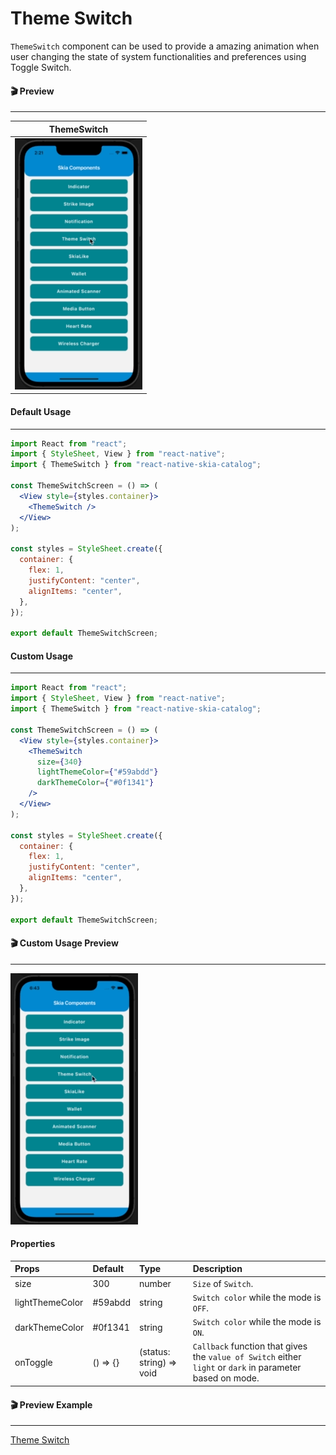 # Theme Switch

`ThemeSwitch` component can be used to provide a amazing animation when user changing the state of system functionalities and preferences using Toggle Switch.

#### 🎬 Preview

---

|                ThemeSwitch                 |
| :----------------------------------------: |
| ![alt tag](/assets/DefaultThemeSwitch.gif) |

#### Default Usage

---

```jsx
import React from "react";
import { StyleSheet, View } from "react-native";
import { ThemeSwitch } from "react-native-skia-catalog";

const ThemeSwitchScreen = () => (
  <View style={styles.container}>
    <ThemeSwitch />
  </View>
);

const styles = StyleSheet.create({
  container: {
    flex: 1,
    justifyContent: "center",
    alignItems: "center",
  },
});

export default ThemeSwitchScreen;
```

#### Custom Usage

---

```jsx
import React from "react";
import { StyleSheet, View } from "react-native";
import { ThemeSwitch } from "react-native-skia-catalog";

const ThemeSwitchScreen = () => (
  <View style={styles.container}>
    <ThemeSwitch
      size={340}
      lightThemeColor={"#59abdd"}
      darkThemeColor={"#0f1341"}
    />
  </View>
);

const styles = StyleSheet.create({
  container: {
    flex: 1,
    justifyContent: "center",
    alignItems: "center",
  },
});

export default ThemeSwitchScreen;
```

#### 🎬 Custom Usage Preview

---

![alt tag](/assets/CustomThemeSwitch.gif)

#### Properties

| Props           | Default  | Type                     | Description                                                                                               |
| :-------------- | :------- | :----------------------- | :-------------------------------------------------------------------------------------------------------- |
| size            | 300      | number                   | `Size` of `Switch`.                                                                                       |
| lightThemeColor | #59abdd  | string                   | `Switch color` while the mode is `OFF`.                                                                   |
| darkThemeColor  | #0f1341  | string                   | `Switch color` while the mode is `ON`.                                                                    |
| onToggle        | () => {} | (status: string) => void | `Callback` function that gives the `value of Switch` either `light` or `dark` in parameter based on mode. |

#### 🎬 Preview Example

---

[Theme Switch](/example/src/modules/ThemeSwitch/ThemeSwitchScreen.tsx)
